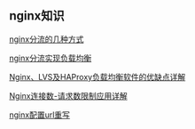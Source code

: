 

## nginx知识

[nginx分流的几种方式](./nginx的几种分流方案.md)

[nginx分流实现负载均衡]()

[Nginx、LVS及HAProxy负载均衡软件的优缺点详解](https://www.csdn.net/article/2014-07-24/2820837)

[Nginx连接数-请求数限制应用详解](./Nginx连接数-请求数限制应用详解.md)

[nginx配置url重写](nginx配置url重写.md)
